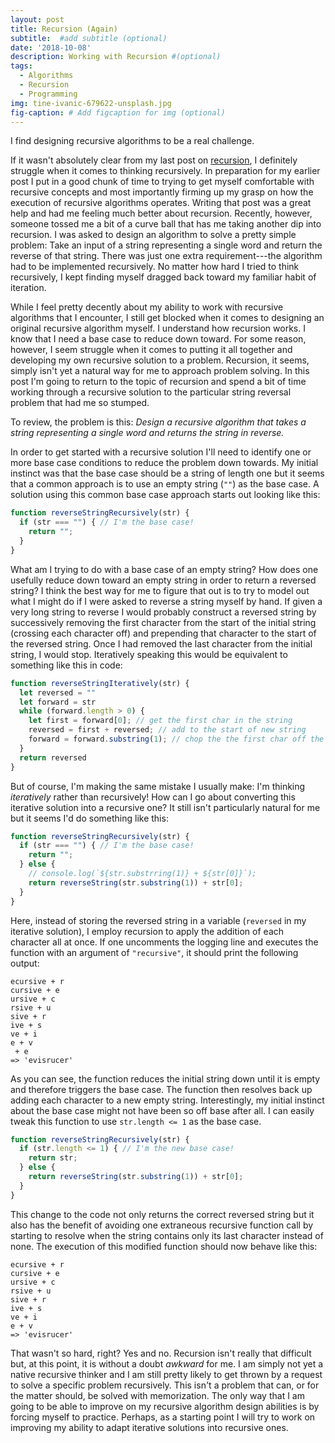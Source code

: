 ```yaml
---
layout: post
title: Recursion (Again)
subtitle:  #add subtitle (optional)
date: '2018-10-08'
description: Working with Recursion #(optional)
tags:
  - Algorithms
  - Recursion
  - Programming
img: tine-ivanic-679622-unsplash.jpg
fig-caption: # Add figcaption for img (optional)
---
```


I find designing recursive algorithms to be a real challenge.
<!-- more -->
If it wasn't absolutely clear from my last post on [recursion](/recursion), I definitely struggle when it comes to thinking recursively. In preparation for my earlier post I put in a good chunk of time to trying to get myself comfortable with recursive concepts and most importantly firming up my grasp on how the execution of recursive algorithms operates. Writing that post was a great help and had me feeling much better about recursion. Recently, however, someone tossed me a bit of a curve ball that has me taking another dip into recursion. I was asked to design an algorithm to solve a pretty simple problem: Take an input of a string representing a single word and return the reverse of that string. There was just one extra requirement---the algorithm had to be implemented recursively. No matter how hard I tried to think recursively, I kept finding myself dragged back toward my familiar habit of iteration.

While I feel pretty decently about my ability to work with recursive algorithms that I encounter, I still get blocked when it comes to designing an original recursive algorithm myself. I understand how recursion works. I know that I need a base case to reduce down toward. For some reason, however, I seem struggle when it comes to putting it all together and developing my own recursive solution to a problem. Recursion, it seems, simply isn't yet a natural way for me to approach problem solving. In this post I'm going to return to the topic of recursion and spend a bit of time working through a recursive solution to the particular string reversal problem that had me so stumped.

To review, the problem is this: *Design a recursive algorithm that takes a string representing a single word and returns the string in reverse.*

In order to get started with a recursive solution I'll need to identify one or more base case conditions to reduce the problem down towards. My initial instinct was that the base case should be a string of length one but it seems that a common approach is to use an empty string (`""`) as the base case. A solution using this common base case approach starts out looking like this:

```javascript
function reverseStringRecursively(str) {
  if (str === "") { // I'm the base case!
    return "";
  }
}
```

What am I trying to do with a base case of an empty string? How does one usefully reduce down toward an empty string in order to return a reversed string? I think the best way for me to figure that out is to try to model out what I might do if I were asked to reverse a string myself by hand. If given a very long string to reverse I would probably construct a reversed string by successively removing the first character from the start of the initial string (crossing each character off) and prepending that character to the start of the reversed string. Once I had removed the last character from the initial string, I would stop. Iteratively speaking this would be equivalent to something like this in code:

```javascript
function reverseStringIteratively(str) {
  let reversed = ""
  let forward = str
  while (forward.length > 0) {
    let first = forward[0]; // get the first char in the string
    reversed = first + reversed; // add to the start of new string
    forward = forward.substring(1); // chop the the first char off the string
  }
  return reversed
}
```

But of course, I'm making the same mistake I usually make: I'm thinking *iteratively* rather than recursively! How can I go about converting this iterative solution into a recursive one? It still isn't particularly natural for me but it seems I'd do something like this:

```javascript
function reverseStringRecursively(str) {
  if (str === "") { // I'm the base case!
    return "";
  } else {
    // console.log(`${str.substrring(1)} + ${str[0]}`);
    return reverseString(str.substring(1)) + str[0];
  }
}
```
Here, instead of storing the reversed string in a variable (`reversed` in my iterative solution), I employ recursion to apply the addition of each character all at once. If one uncomments the logging line and executes the function with an argument of `"recursive"`, it should print the following output:

```console
ecursive + r
cursive + e
ursive + c
rsive + u
sive + r
ive + s
ve + i
e + v
 + e
=> 'evisrucer'
```

As you can see, the function reduces the initial string down until it is empty and therefore triggers the base case. The function then resolves back up adding each character to a new empty string. Interestingly, my initial instinct about the base case might not have been so off base after all. I can easily tweak this function to use `str.length <= 1` as the base case.

```javascript
function reverseStringRecursively(str) {
  if (str.length <= 1) { // I'm the new base case!
    return str;
  } else {
    return reverseString(str.substring(1)) + str[0];
  }
}
```

This change to the code not only returns the correct reversed string but it also has the benefit of avoiding one extraneous recursive function call by starting to resolve when the string contains only its last character instead of none. The execution of this modified function should now behave like this:

```console
ecursive + r
cursive + e
ursive + c
rsive + u
sive + r
ive + s
ve + i
e + v
=> 'evisrucer'
```

That wasn't so hard, right? Yes and no. Recursion isn't really that difficult but, at this point, it is without a doubt *awkward* for me. I am simply not yet a native recursive thinker and I am still pretty likely to get thrown by a request to solve a specific problem recursively. This isn't a problem that can, or for the matter should, be solved with memorization. The only way that I am going to be able to improve on my recursive algorithm design abilities is by forcing myself to practice. Perhaps, as a starting point I will try to work on improving my ability to adapt iterative solutions into recursive ones.
